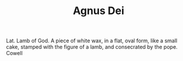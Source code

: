 ---
title: Agnus Dei
letter: A
permalink: "/definitions/agnus-dei.html"
body: Lat. Lamb of God. A piece of white wax, in a flat, oval form, like a small cake,
  stamped with the figure of a lamb, and consecrated by the pope. Cowell
published_at: '2018-07-07'
layout: post
---
